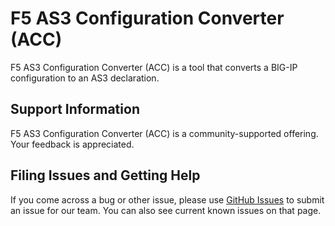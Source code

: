 # F5 AS3 Configuration Converter (ACC)

F5 AS3 Configuration Converter (ACC) is a tool that converts a BIG-IP configuration to an AS3 declaration.

## Support Information

F5 AS3 Configuration Converter (ACC) is a community-supported offering. Your feedback is appreciated.

## Filing Issues and Getting Help

If you come across a bug or other issue, please use [GitHub Issues](https://github.com/f5devcentral/f5-as3-config-converter/issues) to submit an issue for our team. You can also see current known issues on that page.
